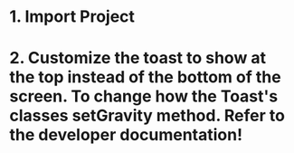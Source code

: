 # 1. Import Project

# 2. Customize the toast to show at the top instead of the bottom of the screen. To change how the Toast's classes setGravity method. Refer to the developer documentation!
